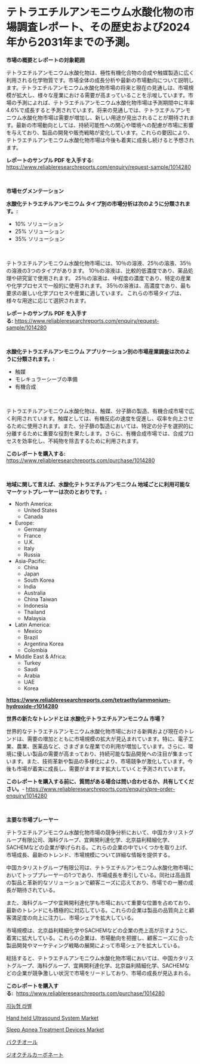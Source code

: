 <p><h1>テトラエチルアンモニウム水酸化物の市場調査レポート、その歴史および2024年から2031年までの予測。</h1></p><p><strong>市場の概要とレポートの対象範囲</strong></p>
<p><p>テトラエチルアンモニウム水酸化物は、極性有機化合物の合成や触媒製造に広く利用される化学物質です。市場全体の成長分析や最新の市場動向について説明します。テトラエチルアンモニウム水酸化物市場の将来と現在の見通しは、市場規模が拡大し、様々な産業における需要が高まっていることを示唆しています。市場の予測によれば、テトラエチルアンモニウム水酸化物市場は予測期間中に年率4.6%で成長すると予測されています。将来の見通しでは、テトラエチルアンモニウム水酸化物市場は需要が増加し、新しい用途が見出されることが期待されます。最新の市場動向としては、持続可能性への関心や環境への配慮が市場に影響を与えており、製品の開発や販売戦略が変化しています。これらの要因により、テトラエチルアンモニウム水酸化物市場は今後も着実に成長し続けると予想されます。</p></p>
<p><strong>レポートのサンプル PDF を入手する:</strong> <a href="https://www.reliableresearchreports.com/enquiry/request-sample/1014280">https://www.reliableresearchreports.com/enquiry/request-sample/1014280</a></p>
<p>&nbsp;</p>
<p><strong>市場セグメンテーション</strong></p>
<p><strong>水酸化テトラエチルアンモニウム タイプ別の市場分析は次のように分類されます。:</strong></p>
<p><ul><li>10% ソリューション</li><li>25% ソリューション</li><li>35% ソリューション</li></ul></p>
<p>&nbsp;</p>
<p><p>テトラエチルアンモニウム水酸化物市場には、10％の溶液、25％の溶液、35％の溶液の3つのタイプがあります。 10％の溶液は、比較的低濃度であり、薬品処理や研究室で使用されます。 25％の溶液は、中程度の濃度であり、特定の産業や化学プロセスで一般的に使用されます。 35％の溶液は、高濃度であり、最も要求の厳しい化学プロセスや産業に適しています。 これらの市場タイプは、様々な用途に応じて選択されます。</p></p>
<p><strong>レポートのサンプル PDF を入手する:</strong>&nbsp;<a href="https://www.reliableresearchreports.com/enquiry/request-sample/1014280">https://www.reliableresearchreports.com/enquiry/request-sample/1014280</a></p>
<p>&nbsp;</p>
<p><strong> 水酸化テトラエチルアンモニウム アプリケーション別の市場産業調査は次のように分類されます。:</strong></p>
<p><ul><li>触媒</li><li>モレキュラーシーブの準備</li><li>有機合成</li></ul></p>
<p>&nbsp;</p>
<p><p>テトラエチルアンモニウム水酸化物は、触媒、分子篩の製造、有機合成市場で広く利用されています。触媒としては、有機反応の速度を促進し、収率を向上させるために使用されます。また、分子篩の製造においては、特定の分子を選択的に分離するために重要な役割を果たします。さらに、有機合成市場では、合成プロセスを効率化し、不純物を除去するために利用されます。</p></p>
<p><strong>このレポートを購入する:</strong>&nbsp; <a href="https://www.reliableresearchreports.com/purchase/1014280">https://www.reliableresearchreports.com/purchase/1014280</a></p>
<p>&nbsp;</p>
<p><strong>地域に関して言えば、水酸化テトラエチルアンモニウム 地域ごとに利用可能なマーケットプレーヤーは次のとおりです。:</strong></p>
<p><ul>
    <li>
        North America:
        <ul>
            <li>United States</li>
            <li>Canada</li>
        </ul>
    </li>
    <li>
        Europe:
        <ul>
            <li>Germany</li>
            <li>France</li>
            <li>U.K.</li>
            <li>Italy</li>
            <li>Russia</li>
        </ul>
    </li>
    <li>
        Asia-Pacific:
        <ul>
            <li>China</li>
            <li>Japan</li>
            <li>South Korea</li>
            <li>India</li>
            <li>Australia</li>
            <li>China Taiwan</li>
            <li>Indonesia</li>
            <li>Thailand</li>
            <li>Malaysia</li>
        </ul>
    </li>
    <li>
        Latin America:
        <ul>
            <li>Mexico</li>
            <li>Brazil</li>
            <li>Argentina Korea</li>
            <li>Colombia</li>
        </ul>
    </li>
    <li>
        Middle East & Africa:
        <ul>
            <li>Turkey</li>
            <li>Saudi</li>
            <li>Arabia</li>
            <li>UAE</li>
            <li>Korea</li>
        </ul>
    </li>
    </ul></p>
<p><strong><a href="https://www.reliableresearchreports.com/tetraethylammonium-hydroxide-r1014280">https://www.reliableresearchreports.com/tetraethylammonium-hydroxide-r1014280</a></strong>&nbsp;</p>
<p><strong>世界の新たなトレンドとは 水酸化テトラエチルアンモニウム 市場？</strong></p>
<p><p>世界的なテトラエチルアンモニウム水酸化物市場における新興および現在のトレンドは、需要の増加とともに市場規模の拡大が見込まれています。特に、電子工業、農業、医薬品など、さまざまな産業での利用が増加しています。さらに、環境に優しい製品の需要が高まっており、持続可能な製品開発への注目が集まっています。また、技術革新や製品の多様化により、市場競争が激化しています。今後も市場が着実に成長し、需要がますます拡大していくと予測されています。</p></p>
<p><strong>このレポートを購入する前に、質問がある場合は問い合わせるか、共有してください。</strong>- <a href="https://www.reliableresearchreports.com/enquiry/pre-order-enquiry/1014280">https://www.reliableresearchreports.com/enquiry/pre-order-enquiry/1014280</a></p>
<p>&nbsp;</p>
<p><strong>主要な市場プレーヤー</strong></p>
<p><p>テトラエチルアンモニウム水酸化物市場の競争分析において、中国カタリストグループ有限公司、海科グループ、宜興開利達化学、北京益利精細化学、SACHEMなどの企業が挙げられる。これらの企業の中でいくつかを取り上げ、市場成長、最新のトレンド、市場規模について詳細な情報を提供する。</p><p>中国カタリストグループ有限公司は、テトラエチルアンモニウム水酸化物市場においてトッププレーヤーの1つであり、市場成長を牽引している。同社は高品質の製品と革新的なソリューションで顧客ニーズに応えており、市場での一層の成長が期待されている。</p><p>また、海科グループや宜興開利達化学も市場において重要な位置を占めており、最新のトレンドにも積極的に対応している。これらの企業は製品の品質向上と顧客満足度の向上に注力し、市場シェアを拡大している。</p><p>市場規模は、北京益利精細化学やSACHEMなどの企業の売上高が示すように、着実に拡大している。これらの企業は、市場動向を把握し、顧客ニーズに合った製品開発やマーケティング戦略の展開によって市場シェアを拡大している。</p><p>総括すると、テトラエチルアンモニウム水酸化物市場においては、中国カタリストグループ、海科グループ、宜興開利達化学、北京益利精細化学、SACHEMなどの企業が競争激しい状況で市場をリードしており、市場の成長が見込まれる。</p></p>
<p><strong>このレポートを購入する:</strong>&nbsp;&nbsp;<a href="https://www.reliableresearchreports.com/purchase/1014280">https://www.reliableresearchreports.com/purchase/1014280</a></p>
<p><p><a href="https://medium.com/@rickymetzdvm/%EC%A7%80%EB%8A%A5%ED%98%95-%EB%9D%BC%EB%B2%A8-%EC%8B%9C%EC%9E%A5-%EB%B3%B4%EA%B3%A0%EC%84%9C%EB%8A%94-%EC%9D%B4-%EC%8B%9C%EC%9E%A5%EC%9D%98-%EC%B5%9C%EC%8B%A0-%ED%8A%B8%EB%A0%8C%EB%93%9C%EC%99%80-%EC%84%B1%EC%9E%A5-%EA%B8%B0%ED%9A%8C%EB%A5%BC-%EB%B3%B4%EC%97%AC%EC%A4%8D%EB%8B%88%EB%8B%A4-6ac3dd366718">지능형 라벨</a></p><p><a href="https://github.com/gdfhhhj/Market-Research-Report-List-4/blob/main/hand-held-ultrasound-system-market.md">Hand held Ultrasound System Market</a></p><p><a href="https://github.com/julyju69/Market-Research-Report-List-2/blob/main/sleep-apnea-treatment-devices-market.md">Sleep Apnea Treatment Devices Market</a></p><p><a href="https://github.com/AaronVargas43/Market-Research-Report-List-1/blob/main/239915923845.md">バクチオール</a></p><p><a href="https://github.com/CloydAbbott2023/Market-Research-Report-List-1/blob/main/320037123846.md">ジオクチルカーボネート</a></p></p>